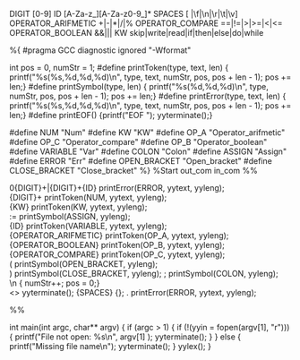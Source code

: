 DIGIT 					[0-9]
ID  					[A-Za-z_][A-Za-z0-9_]*
SPACES					[ |\f|\n|\r|\t|\v]
OPERATOR_ARIFMETIC		\+|\-|\*|\/|\%
OPERATOR_COMPARE		==|!=|>|>=|<|<=
OPERATOR_BOOLEAN		&&|\|\|
KW				skip|write|read|if|then|else|do|while


%{
#pragma GCC diagnostic ignored "-Wformat"


int pos = 0, numStr = 1;
#define printToken(type, text, len) { printf("%s(%s,%d,%d,%d)\n", type, text, numStr, pos, pos + len - 1); pos += len;}
#define printSymbol(type, len) { printf("%s(%d,%d,%d)\n", type, numStr, pos, pos + len - 1); pos += len;}
#define printError(type, text, len) { printf("%s(%s,%d,%d,%d)\n", type, text, numStr, pos, pos + len - 1); pos += len;}	
#define printEOF() {printf("EOF "); yyterminate();}


#define NUM				"Num"
#define KW 				"KW"
#define OP_A 			"Operator_arifmetic"
#define OP_C			"Operator_compare"
#define OP_B 			"Operator_boolean"
#define VARIABLE		"Var"
#define COLON 			"Colon"
#define ASSIGN			"Assign"
#define ERROR	    	"Err"
#define OPEN_BRACKET 	"Open_bracket"
#define CLOSE_BRACKET 	"Close_bracket"
%}
%Start out_com in_com
%%

0{DIGIT}+|{DIGIT}+{ID}			printError(ERROR, yytext, yyleng);						
{DIGIT}+						printToken(NUM, yytext, yyleng);			
{KW}							printToken(KW, yytext, yyleng);			
:=								printSymbol(ASSIGN, yyleng);			
{ID} 							printToken(VARIABLE, yytext, yyleng);			
{OPERATOR_ARIFMETIC}			printToken(OP_A, yytext, yyleng);
{OPERATOR_BOOLEAN}				printToken(OP_B, yytext, yyleng);
{OPERATOR_COMPARE}				printToken(OP_C, yytext, yyleng);	
\(								printSymbol(OPEN_BRACKET, yyleng);			
\)								printSymbol(CLOSE_BRACKET, yyleng);
\;								printSymbol(COLON, yyleng);		
\n 								{ numStr++; pos = 0;}				
<<EOF>>							yyterminate();
{SPACES}						{};
.								printError(ERROR, yytext, yyleng);

%%

int main(int argc, char** argv)
{
	if (argc > 1)
	{
		if (!(yyin = fopen(argv[1], "r"))) 
		{
			printf("File not open: %s\n", argv[1] );
			yyterminate();
		}
	}
	else
	{
		printf("Missing file name\n");
		yyterminate();
	}
	yylex();
}

